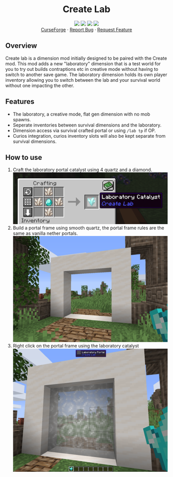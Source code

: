 <br />
<div align="center">
  <h1 align="center">Create Lab</h1>

  <p align="center">
    <img src="https://github.com/Blukzen/CreateLab/actions/workflows/release.yml/badge.svg"/>
    <img src="https://github.com/Blukzen/CreateLab/actions/workflows/snapshots.yml/badge.svg"/>
    <img src="https://cf.way2muchnoise.eu/606804.svg"/>
    <img src="https://cf.way2muchnoise.eu/versions/606804.svg"/>
    <br />
    <a href="https://www.curseforge.com/minecraft/mc-mods/create-lab">CurseForge</a>
    ·
    <a href="https://github.com/Blukzen/CreateLab/issues">Report Bug</a>
    ·
    <a href="https://github.com/Blukzen/CreateLab/issues">Request Feature</a>
  </p>
</div>

## Overview

Create lab is a dimension mod initially designed to be paired with the Create mod. This mod adds a new "laboratory" dimension that is a test world for you to try out builds contraptions etc in creative mode without having to switch to another save game. The laboratory dimension holds its own player inventory allowing you to switch between the lab and your survival world without one impacting the other.

## Features

- The laboratory, a creative mode, flat gen dimension with no mob spawns.
- Seperate inventories between survival dimensions and the laboratory.
- Dimension access via survival crafted portal or using `/lab tp` if OP.
- Curios integration, curios inventory slots will also be kept separate from survival dimensions.

## How to use
1. Craft the laboratory portal catalyst using 4 quartz and a diamond. 
   ![](https://github.com/Blukzen/CreateLab/blob/develop/docs/how_to_use_1.png?raw=true)
2. Build a portal frame using smooth quartz, the portal frame rules are the same as vanilla nether portals. 
   <img src="https://github.com/Blukzen/CreateLab/blob/develop/docs/how_to_use_2.png?raw=true" width="500px"/>
3. Right click on the portal frame using the laboratory catalyst  
    <img src="https://github.com/Blukzen/CreateLab/blob/develop/docs/how_to_use_3.png?raw=true" width="500px"/>
